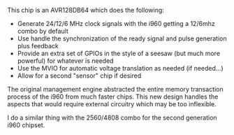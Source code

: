 This chip is an AVR128DB64 which does the following:

- Generate 24/12/6 MHz clock signals with the i960 getting a 12/6mhz combo by default
- Use handle the synchronization of the ready signal and pulse generation plus feedback
- Provide an extra set of GPIOs in the style of a seesaw (but much more powerful) for whatever is needed
- Use the MVIO for automatic voltage translation as needed (if needed...)
- Allow for a second "sensor" chip if desired


The original management engine abstracted the entire memory transaction process
of the i960 from much faster chips. This new design handles the aspects that
would require external circuitry which may be too inflexible. 

I do a similar thing with the 2560/4808 combo for the second generation i960
chipset. 

